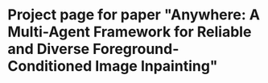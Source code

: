 # Project page for paper "Anywhere: A Multi-Agent Framework for Reliable and Diverse Foreground-Conditioned Image Inpainting"
